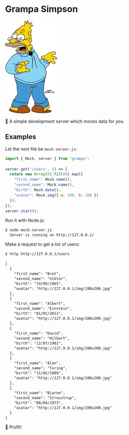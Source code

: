 # Grampa Simpson

![](./img/Abe_Simpson.png)

🚀 A simple development server which mocks data for you.

## Examples

Let the next file be `mock-server.js`:

```js
import { Mock, server } from "grampa";

server.get('/users', () => {
  return new Array(5).fill(0).map({
    "first_name": Mock.name(),
    "second_name": Mock.name(),
    "birth": Mock.date(),
    "avatar": Mock.img({ w: 200, h: 200 })
  });
});
server.start();
```

Run it with Node.js:

```
$ node mock-server.js
  Server is running on http://127.0.0.1/
```

Make a request to get a list of users:

```
$ http http://127.0.0.1/users

[
  {
    "first_name": "Bret",
    "second_name": "Viktor",
    "birth": "19/09/1965",
    "avatar": "http://127.0.0.1/img/200x200.jpg"
  },
  {
    "first_name": "Albert",
    "second_name": "Einstein",
    "birth": "01/01/2011",
    "avatar": "http://127.0.0.1/img/200x200.jpg"
  },
  {
    "first_name": "David",
    "second_name": "Hilbert",
    "birth": "12/07/1981",
    "avatar": "http://127.0.0.1/img/200x200.jpg"
  },
  {
    "first_name": "Alan",
    "second_name": "Turing",
    "birth": "11/02/1989",
    "avatar": "http://127.0.0.1/img/200x200.jpg"
  },
  {
    "first_name": "Bjarne",
    "second_name": "Stroustrup",
    "birth": "08/04/1973",
    "avatar": "http://127.0.0.1/img/200x200.jpg"
  }
]
```

💪 Profit!
